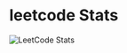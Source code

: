 # leetcode Stats
![LeetCode Stats](https://leetcard.jacoblin.cool/GrimFighter?theme=unicorn&font=Abel&ext=contest)
